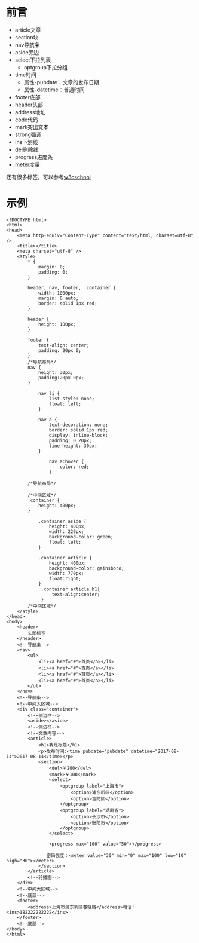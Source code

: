 # 前言

* article文章
* section块
* nav导航条
* aside旁边
* select下拉列表
	* optgroup下拉分组
* time时间
	* 属性-pubdate：文章的发布日期
	* 属性-datetime：普通时间
* footer底部
* header头部
* address地址
* code代码
* mark突出文本
* strong强调
* ins下划线
* del删除线
* progress进度条
* meter度量

还有很多标签，可以参考[w3cschool](http://www.w3school.com.cn/tags/index.asp)

# 示例

	<!DOCTYPE html>
	<html>
	<head>
	    <meta http-equiv="Content-Type" content="text/html; charset=utf-8" />
	    <title></title>
	    <meta charset="utf-8" />
	    <style>
	        * {
	            margin: 0;
	            padding: 0;
	        }
	
	        header, nav, footer, .container {
	            width: 1000px;
	            margin: 0 auto;
	            border: solid 1px red;
	        }
	
	        header {
	            height: 100px;
	        }
	
	        footer {
	            text-align: center;
	            padding: 20px 0;
	        }
	        /*导航布局*/
	        nav {
	            height: 30px;
	            padding:20px 0px;
	        }
	
	            nav li {
	                list-style: none;
	                float: left;
	            }
	
	            nav a {
	                text-decoration: none;
	                border: solid 1px red;
	                display: inline-block;
	                padding: 0 20px;
	                line-height: 30px;
	            }
	
	                nav a:hover {
	                    color: red;
	                }
	
	        /*导航布局*/
	
	        /*中间区域*/
	        .container {
	            height: 400px;
	        }
	
	            .container aside {
	                height: 400px;
	                width: 220px;
	                background-color: green;
	                float: left;
	            }
	
	            .container article {
	                height: 400px;
	                background-color: gainsboro;
	                width: 770px;
	                float:right;
	            }
	             .container article h1{
	                 text-align:center;
	             }
	        /*中间区域*/
	    </style>
	</head>
	<body>
	    <header>
	        头部标签
	    </header>
	    <!--导航条-->
	    <nav>
	        <ul>
	            <li><a href="#">首页</a></li>
	            <li><a href="#">首页</a></li>
	            <li><a href="#">首页</a></li>
	            <li><a href="#">首页</a></li>
	        </ul>
	    </nav>
	    <!--导航条-->
	    <!--中间大区域-->
	    <div class="container">
	        <!--侧边栏-->
	        <aside></aside>
	        <!--侧边栏-->
	        <!--文章内容-->
	        <article>
	            <h1>我是标题</h1>
	            <p>发布时间:<time pubdate="pubdate" datetime="2017-08-14">2017-08-14</time></p>
	            <section>
	                <del>￥200</del>
	                <mark>￥188</mark>
	                <select>
	                    <optgroup label="上海市">
	                        <option>浦东新区</option>
	                        <option>普陀区</option>
	                    </optgroup>
	                    <optgroup label="湖南省">
	                        <option>长沙市</option>
	                        <option>衡阳市</option>
	                    </optgroup>
	                </select>
	
	                <progress max="100" value="50"></progress>
	
	               密码强度：<meter value="30" min="0" max="100" low="10" high="30"></meter>
	            </section>
	        </article>
	        <!--轮播图-->
	    </div>
	    <!--中间大区域-->
	    <!--底部-->
	    <footer>
	        <address>上海市浦东新区春晓路</address>电话：<ins>182222222222</ins>
	    </footer>
	    <!--底部-->
	</body>
	</html>
